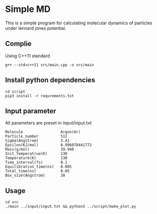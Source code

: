 # Simple MD

This is a simple program for calculating molecular dynamics of particles under lennard jones potential.

## Complie
Using C++11 standard
```
g++ --std=c++11 src/main.cpp -o src/main
```
## Install python dependencies
```
cd script
pip3 install -r requrements.txt
```
## Input parameter
All parameters are preset in input/input.txt
```
Molecule                 Argon(Ar)
Particle_number          512
Sigma(Angstrom)          3.41
Epsilon(KJ/mol)          0.996078441772
Mass(g/mol)              39.948
Init_Temperatrue(K)      130
Temperature(K)           130
Time_interval(fs)        0.1
Equilibration_time(ns)   0.005
Total_time(ns)           0.05
Box_size(Angstrom)       30
```
## Usage
```
cd src
./main ../input/input.txt && python3 ../script/make_plot.py
```
